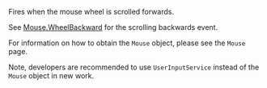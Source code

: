 Fires when the mouse wheel is scrolled forwards.

See [Mouse.WheelBackward](https://developer.roblox.com/api-reference/event/Mouse/WheelBackward) for the scrolling backwards event.

For information on how to obtain the `Mouse` object, please see the `Mouse` page.

Note, developers are recommended to use `UserInputService` instead of the `Mouse` object in new work.